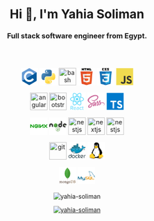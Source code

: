 <h1 align="center">Hi 👋, I'm Yahia Soliman</h1>
<h3 align="center">Full stack software engineer from Egypt.</h3>

<br>
<br>

<p align="center">
<img src="https://raw.githubusercontent.com/devicons/devicon/master/icons/c/c-original.svg" title="c" width="40" height="40" style="object-fit: contain;"/>
<img src="https://raw.githubusercontent.com/devicons/devicon/master/icons/python/python-original.svg" title="python" width="40" height="40"/>
<img src="https://www.svgrepo.com/show/353478/bash-icon.svg" title="bash" width="40" height="40"/> 
<img src="https://raw.githubusercontent.com/devicons/devicon/master/icons/html5/html5-original-wordmark.svg" title="html5" width="40" height="40"/> 
<img src="https://raw.githubusercontent.com/devicons/devicon/master/icons/css3/css3-original-wordmark.svg" title="css3" width="40" height="40"/> 
<img src="https://raw.githubusercontent.com/devicons/devicon/master/icons/javascript/javascript-original.svg" title="javascript" width="40" height="40"/> 
</p>


<p align="center">
<img src="https://angular.io/assets/images/logos/angular/angular.svg" title="angular" width="40" height="40"/> 
<img src="https://getbootstrap.com/docs/5.0/assets/brand/bootstrap-logo.svg" title="bootstrap" width="40" height="40"/> 
<img src="https://raw.githubusercontent.com/devicons/devicon/master/icons/react/react-original-wordmark.svg" title="react" width="40" height="40"/> 
<img src="https://raw.githubusercontent.com/devicons/devicon/master/icons/sass/sass-original.svg" title="sass" width="40" height="40"/> 
<img src="https://raw.githubusercontent.com/devicons/devicon/master/icons/typescript/typescript-original.svg" title="typescript" width="40" height="40"/> 
</p>


<p align="center">
<img src="https://raw.githubusercontent.com/devicons/devicon/master/icons/nginx/nginx-original.svg" title="nginx" width="40" height="40"/> 
<img src="https://raw.githubusercontent.com/devicons/devicon/master/icons/nodejs/nodejs-original-wordmark.svg" title="nodejs" width="40" height="40"/> 
<img src="https://www.svgrepo.com/show/354107/nestjs.svg" title="nestjs" width="40" height="40"/> 
<img src="https://www.svgrepo.com/show/354113/nextjs-icon.svg" title="nextjs" width="40" height="40"/> 
<img src="https://www.svgrepo.com/show/353834/graphql.svg" title="nestjs" width="40" height="40"/> 
</p>



<p align="center">
<img src="https://www.vectorlogo.zone/logos/git-scm/git-scm-icon.svg" title="git" width="40" height="40"/> 
<img src="https://raw.githubusercontent.com/devicons/devicon/master/icons/docker/docker-original-wordmark.svg" title="docker" width="40" height="40"/> 
<img src="https://raw.githubusercontent.com/devicons/devicon/master/icons/linux/linux-original.svg" title="linux" width="40" height="40"/> 
</p>


<p align="center">
<img src="https://raw.githubusercontent.com/devicons/devicon/master/icons/mongodb/mongodb-original-wordmark.svg" title="mongodb" width="40" height="40"/> 
<img src="https://raw.githubusercontent.com/devicons/devicon/master/icons/mysql/mysql-original-wordmark.svg" title="mysql" width="40" height="40"/> 
</p>

<p align="center"><img align="center" src="https://github-readme-streak-stats.herokuapp.com/?user=yahia-soliman&" alt="yahia-soliman" /></p>

<p align="center"><a href="https://github.com/ryo-ma/github-profile-trophy"><img src="https://github-profile-trophy.vercel.app/?username=yahia-soliman&row=1&column=5&margin-w=8" alt="yahia-soliman" /></a> </p>

